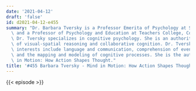 ```yaml
---
date: '2021-04-12'
draft: 'false'
id: d2021-04-12-e455
summary: "Dr. Barbara Tversky is a Professor Emerita of Psychology at Stanford University\
  \ and a Professor of Psychology and Education at Teachers College, Columbia University.\
  \ Dr. Tversky specializes in cognitive psychology. She is an authority in the areas\
  \ of visual-spatial reasoning and collaborative cognition. Dr. Tversky\u2019s research\
  \ interests include language and communication, comprehension of events and narratives,\
  \ and the mapping and modeling of cognitive processes. She is the author of Mind\
  \ in Motion: How Action Shapes Thought."
title: '#455 Barbara Tversky - Mind in Motion: How Action Shapes Thought'
---
```

{{< episode >}}
